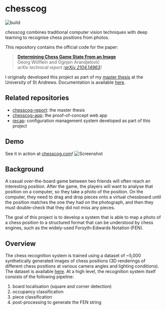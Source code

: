 # chesscog

![build](https://github.com/georgw777/chesscog/workflows/build/badge.svg)

_chesscog_ combines traditional computer vision techniques with deep learning to recognise chess positions from photos.

This repository contains the official code for the paper:
> [**Determining Chess Game State From an Image**](http://arxiv.org/abs/2104.14963)           
> Georg Wölflein and Ognjen Arandjelović                         
> *arXiv technical report ([arXiv 2104.14963](http://arxiv.org/abs/2104.14963))*

I originally developed this project as part of my [master thesis](https://docs.google.com/viewer?url=https://github.com/georgw777/chesscog-report/raw/master/report.pdf) at the University of St Andrews. Documentation is available [here](https://georgw777.github.io/chesscog).

## Related repositories

- [chesscog-report](https://github.com/georgw777/chesscog-report): the master thesis
- [chesscog-app](https://github.com/georgw777/chesscog-app): the proof-of-concept web app
- [recap](https://github.com/georgw777/recap): configuration management system developed as part of this project

## Demo

See it in action at [chesscog.com](https://www.chesscog.com)!
![Screenshot](https://github.com/georgw777/chesscog/raw/master/docs/demo_screenshot.png)

## Background

A casual over-the-board game between two friends will often reach an interesting position. After the game, the players will want to analyse that position on a computer, so they take a photo of the position. On the computer, they need to drag and drop pieces onto a virtual chessboard until the position matches the one they had on the photograph, and then they must double-check that they did not miss any pieces.

The goal of this project is to develop a system that is able to map a photo of a chess position to a structured format that can be understood by chess engines, such as the widely-used Forsyth–Edwards Notation (FEN).

## Overview

The chess recognition system is trained using a dataset of ~5,000 synthetically generated images of chess positions (3D renderings of different chess positions at various camera angles and lighting conditions). 
The dataset is available [here](https://doi.org/10.17605/OSF.IO/XF3KA).
At a high level, the recognition system itself consists of the following pipeline:

1. board localisation (square and corner detection)
2. occupancy classification
3. piece classification
4. post-processing to generate the FEN string
